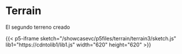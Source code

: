 # Terrain

El segundo terreno creado 

{{< p5-iframe  sketch="/showcasevc/p5files/terrain/terrain3/sketch.js" lib1="https://cdntolib1/lib1.js" width="620" height="620" >}}